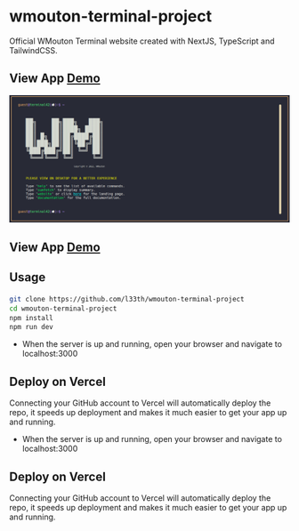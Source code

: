 # wmouton-terminal-project

Official WMouton Terminal website created with NextJS, TypeScript and TailwindCSS.

<h2>View App <a href="https://terminal-wmouton.vercel.app" target="_blank">Demo</a></h2>

<img src="./src/img/terminal.png"/>


<h2>View App <a href="https://terminal-wmouton.vercel.app" target="_blank">Demo</a></h2>

## Usage

```bash
git clone https://github.com/l33th/wmouton-terminal-project
cd wmouton-terminal-project
npm install
npm run dev
```

- When the server is up and running, open your browser and navigate to localhost:3000

## Deploy on Vercel

Connecting your GitHub account to Vercel will automatically deploy the repo,
it speeds up deployment and makes it much easier to get your app up and running.

* When the server is up and running, open your browser and navigate to localhost:3000

## Deploy on Vercel

Connecting your GitHub account to Vercel will automatically deploy the repo, 
it speeds up deployment and makes it much easier to get your app up and running.

